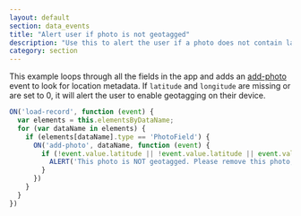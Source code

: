 ```yaml
---
layout: default
section: data_events
title: "Alert user if photo is not geotagged"
description: "Use this to alert the user if a photo does not contain latitude or longitude metadata."
category: section
---
```


This example loops through all the fields in the app and adds an [add-photo](/data-events/intro/#media-events) event to look for location metadata. If `latitude` and `longitude` are missing or are set to 0, it will alert the user to enable geotagging on their device.

```js
ON('load-record', function (event) {
  var elements = this.elementsByDataName;
  for (var dataName in elements) {
    if (elements[dataName].type == 'PhotoField') {
      ON('add-photo', dataName, function (event) {
        if (!event.value.latitude || !event.value.latitude || event.value.latitude == 0 || event.value.latitude == 0) {
          ALERT('This photo is NOT geotagged. Please remove this photo, enable photo geotagging on your device and try again.');
        }
      })
    }
  }
})
```
